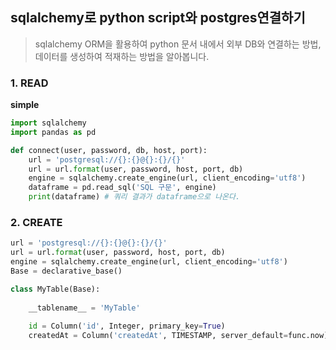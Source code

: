 ## sqlalchemy로 python script와 postgres연결하기

> sqlalchemy ORM을 활용하여 python 문서 내에서 외부 DB와 연결하는 방법, 데이터를 생성하여 적재하는 방법을 알아봅니다.



### 1. READ

**simple**

```python
import sqlalchemy
import pandas as pd

def connect(user, password, db, host, port):
    url = 'postgresql://{}:{}@{}:{}/{}'
    url = url.format(user, password, host, port, db)
    engine = sqlalchemy.create_engine(url, client_encoding='utf8')
    dataframe = pd.read_sql('SQL 구문', engine)
    print(dataframe) # 쿼리 결과가 dataframe으로 나온다.
```



### 2. CREATE

```python
url = 'postgresql://{}:{}@{}:{}/{}'
url = url.format(user, password, host, port, db)
engine = sqlalchemy.create_engine(url, client_encoding='utf8')
Base = declarative_base()

class MyTable(Base):
    
    __tablename__ = 'MyTable'
   
	id = Column('id', Integer, primary_key=True)
    createdAt = Column('createdAt', TIMESTAMP, server_default=func.now)
```



